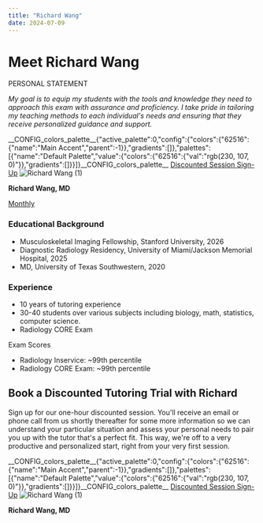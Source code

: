 ```yaml
---
title: "Richard Wang"
date: 2024-07-09
---
```


# Meet Richard Wang

PERSONAL STATEMENT

_My goal is to equip my students with the tools and knowledge they need to approach this exam with assurance and proficiency. I take pride in tailoring my teaching methods to each individual's needs and ensuring that they receive personalized guidance and support._

\_\_CONFIG\_colors\_palette\_\_{"active\_palette":0,"config":{"colors":{"62516":{"name":"Main Accent","parent":-1}},"gradients":\[\]},"palettes":\[{"name":"Default Palette","value":{"colors":{"62516":{"val":"rgb(230, 107, 0)"}},"gradients":\[\]}}\]}\_\_CONFIG\_colors\_palette\_\_ [Discounted Session Sign-Up](/purchase-discounted-session/) ![](https://www.medlearnity.com/wp-content/uploads/2024/07/Richard-Wang-1.webp "Richard Wang (1)")

**Richard Wang, MD**

[Monthly](#)

### Educational Background

- Musculoskeletal Imaging Fellowship, Stanford University, 2026
- Diagnostic Radiology Residency, University of Miami/Jackson Memorial Hospital, 2025
- MD, University of Texas Southwestern, 2020

### Experience

- 10 years of tutoring experience
- 30-40 students over various subjects including biology, math, statistics, computer science.
- Radiology CORE Exam

Exam Scores

- Radiology Inservice: ~99th percentile
- Radiology CORE Exam: ~99th percentile

## Book a Discounted Tutoring Trial with Richard

Sign up for our one-hour discounted session. You'll receive an email or phone call from us shortly thereafter for some more information so we can understand your particular situation and assess your personal needs to pair you up with the tutor that's a perfect fit. This way, we're off to a very productive and personalized start, right from your very first session.

\_\_CONFIG\_colors\_palette\_\_{"active\_palette":0,"config":{"colors":{"62516":{"name":"Main Accent","parent":-1}},"gradients":\[\]},"palettes":\[{"name":"Default Palette","value":{"colors":{"62516":{"val":"rgb(230, 107, 0)"}},"gradients":\[\]}}\]}\_\_CONFIG\_colors\_palette\_\_ [Discounted Session Sign-Up](/purchase-discounted-session/) ![](https://www.medlearnity.com/wp-content/uploads/2024/07/Richard-Wang-1.webp "Richard Wang (1)")

**Richard Wang, MD**
